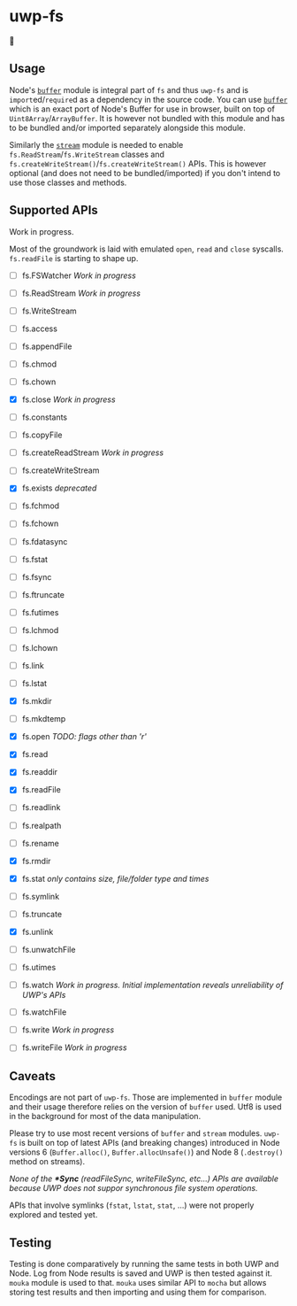 # uwp-fs

📁

## Usage

Node's [`buffer`](https://nodejs.org/api/buffer.html) module is integral part of `fs` and thus `uwp-fs` and is `import`ed/`require`d as a dependency in the source code. You can use [`buffer`](https://www.npmjs.com/package/buffer) which is an exact port of Node's Buffer for use in browser, built on top of `Uint8Array`/`ArrayBuffer`. It is however not bundled with this module and has to be bundled and/or imported separately alongside this module.

Similarly the [`stream`](https://nodejs.org/api/stream.html) module is needed to enable `fs.ReadStream`/`fs.WriteStream` classes and `fs.createWriteStream()`/`fs.createWriteStream()` APIs. This is however optional (and does not need to be bundled/imported) if you don't intend to use those classes and methods.

## Supported APIs

Work in progress.

Most of the groundwork is laid with emulated `open`, `read` and `close` syscalls. `fs.readFile` is starting to shape up.

* [ ] fs.FSWatcher *Work in progress*
* [ ] fs.ReadStream *Work in progress*
* [ ] fs.WriteStream

* [ ] fs.access
* [ ] fs.appendFile
* [ ] fs.chmod
* [ ] fs.chown
* [x] fs.close *Work in progress*
* [ ] fs.constants
* [ ] fs.copyFile
* [ ] fs.createReadStream *Work in progress*
* [ ] fs.createWriteStream
* [x] fs.exists *deprecated*
* [ ] fs.fchmod
* [ ] fs.fchown
* [ ] fs.fdatasync
* [ ] fs.fstat
* [ ] fs.fsync
* [ ] fs.ftruncate
* [ ] fs.futimes
* [ ] fs.lchmod
* [ ] fs.lchown
* [ ] fs.link
* [ ] fs.lstat
* [x] fs.mkdir
* [ ] fs.mkdtemp
* [x] fs.open *TODO: flags other than 'r'*
* [x] fs.read
* [x] fs.readdir
* [x] fs.readFile
* [ ] fs.readlink
* [ ] fs.realpath
* [ ] fs.rename
* [x] fs.rmdir
* [x] fs.stat *only contains size, file/folder type and times*
* [ ] fs.symlink
* [ ] fs.truncate
* [x] fs.unlink
* [ ] fs.unwatchFile
* [ ] fs.utimes
* [ ] fs.watch *Work in progress. Initial implementation reveals unreliability of UWP's APIs*
* [ ] fs.watchFile
* [ ] fs.write *Work in progress*
* [ ] fs.writeFile *Work in progress*

## Caveats

Encodings are not part of `uwp-fs`. Those are implemented in `buffer` module and their usage therefore relies on the version of `buffer` used. Utf8 is used in the background for most of the data manipulation.

Please try to use most recent versions of `buffer` and `stream` modules. `uwp-fs` is built on top of latest APIs (and breaking changes) introduced in Node versions 6 (`Buffer.alloc()`, `Buffer.allocUnsafe()`) and Node 8 (`.destroy()` method on streams).

_None of the __*Sync__ (readFileSync, writeFileSync, etc...) APIs are available because UWP does not suppor synchronous file system operations._

APIs that involve symlinks (`fstat`, `lstat`, `stat`, ...) were not properly explored and tested yet. 

## Testing

Testing is done comparatively by running the same tests in both UWP and Node. Log from Node results is saved and UWP is then tested against it. `mouka` module is used to that. `mouka` uses similar API to `mocha` but allows storing test results and then importing and using them for comparison.
